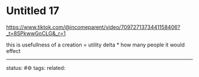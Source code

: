 # Untitled 17
https://www.tiktok.com/@incomeparent/video/7097271373441158406?_t=8SPkwwGoCLG&_r=1

this is usefullness of a creation = utility delta * how many people it would effect

---
status: #⚙️ 
tags: 
related: 